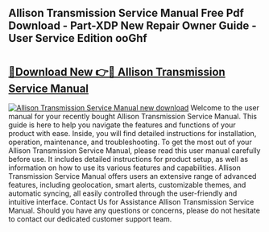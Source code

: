 ## Allison Transmission Service Manual Free Pdf Download - Part-XDP New Repair Owner Guide - User Service Edition ooGhf

# <h2><a href="http://bc96608.oget.top/?id=Allison+Transmission+Service+Manual">🔗Download New 👉🔴 Allison Transmission Service Manual</a></h2>

[![Allison Transmission Service Manual new download](https://i.imgur.com/5g1atiW.png)](http://bc96608.oget.top/?id=Allison+Transmission+Service+Manual)
Welcome to the user manual for your recently bought Allison Transmission Service Manual. This guide is here to help you navigate the features and functions of your product with ease. Inside, you will find detailed instructions for installation, operation, maintenance, and troubleshooting. To get the most out of your Allison Transmission Service Manual, please read this user manual carefully before use. It includes detailed instructions for product setup, as well as information on how to use its various features and capabilities. Allison Transmission Service Manual offers users an extensive range of advanced features, including geolocation, smart alerts, customizable themes, and automatic syncing, all easily controlled through the user-friendly and intuitive interface. Contact Us for Assistance Allison Transmission Service Manual. Should you have any questions or concerns, please do not hesitate to contact our dedicated customer support team.
